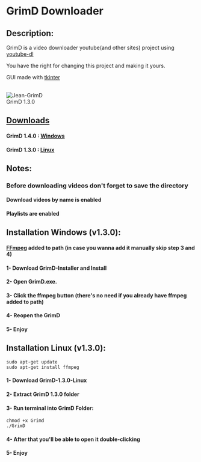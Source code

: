 # GrimD Downloader

## Description:

GrimD is a video downloader youtube(and other sites) project using [youtube-dl](https://github.com/ytdl-org/youtube-dl)

You have the right for changing this project and making it yours.

GUI made with [tkinter](https://docs.python.org/3/library/tkinter.html)

<div style="display: inline_block"><br>
 <img alt="Jean-GrimD" src="https://cdn.discordapp.com/attachments/733782835067879487/890398809136463972/GrimD.png">
 </div>
GrimD 1.3.0

## [Downloads](https://github.com/jaintc/grimd-youtubedl/releases)
#### GrimD 1.4.0 : [Windows](https://github.com/JaintC/GrimD-YoutubeDL/releases/tag/v1.4.0)
#### GrimD 1.3.0 : [Linux](https://github.com/JaintC/GrimD-YoutubeDL/releases/tag/v1.3.0-linux)
## Notes:
### Before downloading videos don't forget to save the directory
#### Download videos by name is enabled
#### Playlists are enabled

## Installation Windows (v1.3.0):
#### [FFmpeg](https://ffmpeg.org/download.html) added to path (in case you wanna add it manually skip step 3 and 4)

#### 1- Download GrimD-Installer and Install
#### 2- Open GrimD.exe.
#### 3- Click the ffmpeg button (there's no need if you already have ffmpeg added to path)
#### 4- Reopen the GrimD
#### 5- Enjoy

## Installation Linux (v1.3.0):
```
sudo apt-get update
sudo apt-get install ffmpeg
```
#### 1- Download GrimD-1.3.0-Linux
#### 2- Extract GrimD 1.3.0 folder
#### 3- Run terminal into GrimD Folder:
```
chmod +x Grimd
./GrimD
```
#### 4- After that you'll be able to open it double-clicking
#### 5- Enjoy
